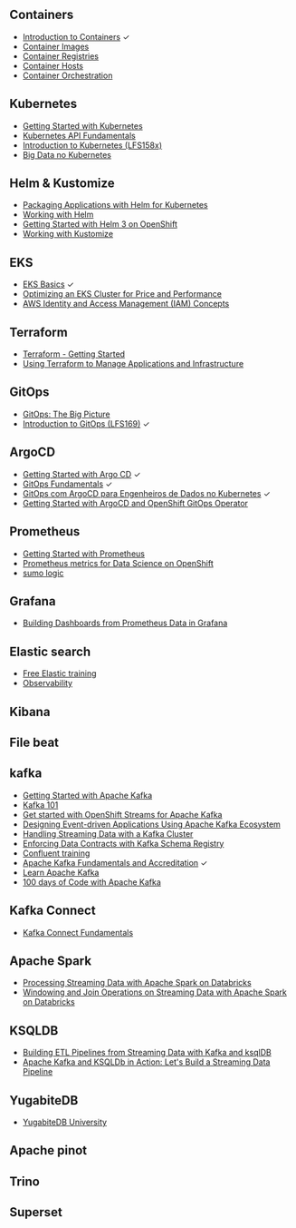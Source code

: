 ## Containers

- [Introduction to Containers](https://developers.redhat.com/courses/subsystems/intro) &check;
- [Container Images](https://developers.redhat.com/courses/subsystems/management)
- [Container Registries](https://developers.redhat.com/courses/subsystems/registries)
- [Container Hosts](https://developers.redhat.com/courses/subsystems/hosts)
- [Container Orchestration](https://developers.redhat.com/courses/subsystems/orchestration)

## Kubernetes

- [Getting Started with Kubernetes](https://app.pluralsight.com/library/courses/kubernetes-getting-started)
- [Kubernetes API Fundamentals](https://developers.redhat.com/courses/openshift-operators/kubernetes-fundamentals)
- [Introduction to Kubernetes (LFS158x)](https://training.linuxfoundation.org/training/introduction-to-kubernetes/)
- [Big Data no Kubernetes](https://theplumbers.astronmembers.com/curso/big-data-no-kubernetes/21800/129272)

## Helm & Kustomize

- [Packaging Applications with Helm for Kubernetes](https://app.pluralsight.com/library/courses/kubernetes-packaging-applications-helm)
- [Working with Helm](https://developers.redhat.com/courses/gitops/working-helm)
- [Getting Started with Helm 3 on OpenShift](https://developers.redhat.com/learn/getting-started-helm-3-openshift)
- [Working with Kustomize](https://developers.redhat.com/courses/gitops/working-kustomize)

## EKS

- [EKS Basics](https://learn.acloud.guru/course/eks-basics/overview) &check;
- [Optimizing an EKS Cluster for Price and Performance](https://app.pluralsight.com/library/courses/eks-cluster-optimizing-price-performance)
- [AWS Identity and Access Management (IAM) Concepts](https://learn.acloud.guru/course/identity-and-access-management-concepts/overview)

## Terraform

- [Terraform - Getting Started](https://app.pluralsight.com/library/courses/terraform-getting-started-2021)
- [Using Terraform to Manage Applications and Infrastructure](https://learn.acloud.guru/course/using-terraform-to-manage-applications-and-infrastructure/overview)

## GitOps

- [GitOps: The Big Picture](https://app.pluralsight.com/library/courses/gitops-the-big-picture/table-of-contents)
- [Introduction to GitOps (LFS169)](https://training.linuxfoundation.org/training/introduction-to-gitops-lfs169/) &check;

## ArgoCD

- [Getting Started with Argo CD](https://app.pluralsight.com/library/courses/argo-cd-getting-started) &check;
- [GitOps Fundamentals](https://codefresh.learnworlds.com/) &check;
- [GitOps com ArgoCD para Engenheiros de Dados no Kubernetes](https://www.youtube.com/watch?v=A30IOS8ZGLc) &check;
- [Getting Started with ArgoCD and OpenShift GitOps Operator](https://developers.redhat.com/courses/gitops/getting-started-argocd-and-openshift-gitops-operator)

## Prometheus

- [Getting Started with Prometheus](https://app.pluralsight.com/library/courses/getting-started-prometheus)
- [Prometheus metrics for Data Science on OpenShift](https://developers.redhat.com/courses/ai-ml/prometheus)
- [sumo logic](https://www.sumologic.com/learn/training/)

## Grafana

- [Building Dashboards from Prometheus Data in Grafana](https://app.pluralsight.com/library/courses/prometheus-grafana-building-dashboards-data)

## Elastic search

- [Free Elastic training](https://www.elastic.co/training/free#quick-starts)
- [Observability](https://www.sumologic.com/learn/training/)

## Kibana

## File beat

## kafka

- [Getting Started with Apache Kafka](https://app.pluralsight.com/library/courses/apache-kafka-getting-started)
- [Kafka 101](https://developers.redhat.com/learn/openshift-streams-for-apache-kafka/kafka-101)
- [Get started with OpenShift Streams for Apache Kafka](https://developers.redhat.com/learn/openshift-streams-for-apache-kafka/get-started-with-openshift-streams-for-apache-kafka)
- [Designing Event-driven Applications Using Apache Kafka Ecosystem](https://app.pluralsight.com/library/courses/designing-event-driven-applications-apache-kafka-ecosystem)
- [Handling Streaming Data with a Kafka Cluster](https://app.pluralsight.com/library/courses/handling-streaming-data-kafka-cluster)
- [Enforcing Data Contracts with Kafka Schema Registry](https://app.pluralsight.com/library/courses/enforcing-data-contracts-kafka-schema-registry/table-of-contents)
- [Confluent training](https://training.confluent.io/)
- [Apache Kafka Fundamentals and Accreditation](https://training.confluent.io/channeldetail/apache-kafka-fundamentals-and-accreditation)  &check;
- [Learn Apache Kafka](https://developer.confluent.io/learn-kafka/)
- [100 days of Code with Apache Kafka](https://developer.confluent.io/100-days-of-code/)

## Kafka Connect

- [Kafka Connect Fundamentals](https://app.pluralsight.com/library/courses/kafka-connect-fundamentals)

## Apache Spark

- [Processing Streaming Data with Apache Spark on Databricks](https://app.pluralsight.com/library/courses/processing-streaming-data-apache-spark-databricks)
- [Windowing and Join Operations on Streaming Data with Apache Spark on Databricks](https://app.pluralsight.com/library/courses/windowing-join-operations-apache-spark-databricks)

## KSQLDB

- [Building ETL Pipelines from Streaming Data with Kafka and ksqlDB](https://app.pluralsight.com/library/courses/kafka-streams-ksql-fundamentals)
- [Apache Kafka and KSQLDb in Action: Let's Build a Streaming Data Pipeline](https://app.pluralsight.com/library/courses/big-data-ldn-2020-apache-kafka-ksqldb)

## YugabiteDB

- [YugabiteDB University](https://university.yugabyte.com/collections)

## Apache pinot

## Trino

## Superset
